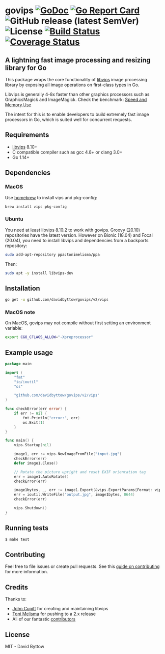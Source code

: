 # govips [![GoDoc](https://godoc.org/github.com/davidbyttow/govips?status.svg)](https://pkg.go.dev/mod/github.com/davidbyttow/govips/v2) [![Go Report Card](http://goreportcard.com/badge/davidbyttow/govips)](http://goreportcard.com/report/davidbyttow/govips) ![GitHub release (latest SemVer)](https://img.shields.io/github/v/release/davidbyttow/govips) ![License](https://img.shields.io/badge/license-MIT-blue.svg) [![Build Status](https://travis-ci.org/davidbyttow/govips.svg?branch=master)](https://travis-ci.org/davidbyttow/govips) [![Coverage Status](https://coveralls.io/repos/github/davidbyttow/govips/badge.svg?branch=master)](https://coveralls.io/github/davidbyttow/govips?branch=master)

## A lightning fast image processing and resizing library for Go

This package wraps the core functionality of [libvips](https://github.com/libvips/libvips) image processing library by exposing all image operations on first-class types in Go.

Libvips is generally 4-8x faster than other graphics processors such as GraphicsMagick and ImageMagick. Check the benchmark: [Speed and Memory Use](https://github.com/libvips/libvips/wiki/Speed-and-memory-use)

The intent for this is to enable developers to build extremely fast image processors in Go, which is suited well for concurrent requests.

## Requirements

-   [libvips](https://github.com/libvips/libvips) 8.10+
-   C compatible compiler such as gcc 4.6+ or clang 3.0+
-   Go 1.14+

## Dependencies

### MacOS

Use [homebrew](https://brew.sh/) to install vips and pkg-config:

```bash
brew install vips pkg-config
```

### Ubuntu

You need at least libvips 8.10.2 to work with govips. Groovy (20.10) repositories have the latest version. However on Bionic (18.04) and Focal (20.04), you need to install libvips and dependencies from a backports repository:

```bash
sudo add-apt-repository ppa:tonimelisma/ppa
```

Then:

```bash
sudo apt -y install libvips-dev
```

## Installation

```bash
go get -u github.com/davidbyttow/govips/v2/vips
```

### MacOS note

On MacOS, govips may not compile without first setting an environment variable:

```bash
export CGO_CFLAGS_ALLOW="-Xpreprocessor"
```

## Example usage

```go
package main

import (
	"fmt"
	"io/ioutil"
	"os"

	"github.com/davidbyttow/govips/v2/vips"
)

func checkError(err error) {
	if err != nil {
		fmt.Println("error:", err)
		os.Exit(1)
	}
}

func main() {
	vips.Startup(nil)

	image1, err := vips.NewImageFromFile("input.jpg")
	checkError(err)
	defer image1.Close()

	// Rotate the picture upright and reset EXIF orientation tag
	err = image1.AutoRotate()
	checkError(err)

	image1bytes, _, err := image1.Export(&vips.ExportParams{Format: vips.ImageTypeJPEG})
	err = ioutil.WriteFile("output.jpg", image1bytes, 0644)
	checkError(err)

	vips.Shutdown()
}
```

## Running tests

```bash
$ make test
```

## Contributing

Feel free to file issues or create pull requests. See this [guide on contributing](https://github.com/davidbyttow/govips/blob/master/CONTRIBUTING.md) for more information.

## Credits

Thanks to:

-   [John Cupitt](https://github.com/jcupitt) for creating and maintaining libvips
-   [Toni Melisma](https://github.com/tonimelisma) for pushing to a 2.x release
-   All of our fantastic [contributors](https://github.com/davidbyttow/govips/graphs/contributors)

## License

MIT - David Byttow
